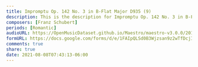 ```yaml
---
title: Impromptu Op. 142 No. 3 in B-Flat Major D935 (9)
description: This is the description for Impromptu Op. 142 No. 3 in B-Flat Major D935 by Franz Schubert
composers: [Franz Schubert]
periods: [Romantic]
audioURL: https://OpenMusicDataset.github.io/Maestro/maestro-v3.0.0/2011/MIDI-Unprocessed_17_R2_2011_MID--AUDIO_R2-D5_04_Track04_wav.midi
formURL: https://docs.google.com/forms/d/e/1FAIpQLSd0B3Wjzsan9z2wTfDcjIgXrV8hLYciDs_xJWZFg5005JVXfg/viewform
comments: true
share: true
date: 2021-08-08T07:43:13-06:00
---
```

